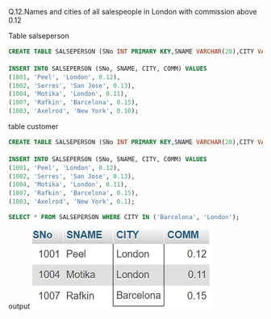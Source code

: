 Q.12.Names and cities of all salespeople in London with commission 
above 0.12 



Table salseperson

```sql
CREATE TABLE SALSEPERSON (SNo INT PRIMARY KEY,SNAME VARCHAR(20),CITY VARCHAR(50),COMM DECIMAL(3,2));

INSERT INTO SALSEPERSON (SNo, SNAME, CITY, COMM) VALUES
(1001, 'Peel', 'London', 0.12),
(1002, 'Serres', 'San Jose', 0.13),
(1004, 'Motika', 'London', 0.11),
(1007, 'Rafkin', 'Barcelona', 0.15),
(1003, 'Axelrod', 'New York', 0.10);

```
table customer

```sql
CREATE TABLE SALSEPERSON (SNo INT PRIMARY KEY,SNAME VARCHAR(20),CITY VARCHAR(50),COMM DECIMAL(3,2));

INSERT INTO SALSEPERSON (SNo, SNAME, CITY, COMM) VALUES
(1001, 'Peel', 'London', 0.12),
(1002, 'Serres', 'San Jose', 0.13),
(1004, 'Motika', 'London', 0.11),
(1007, 'Rafkin', 'Barcelona', 0.15),
(1003, 'Axelrod', 'New York', 0.1);
```

```sql
SELECT * FROM SALSEPERSON WHERE CITY IN ('Barcelona', 'London');
```
output
![](ss\Screenshot_2024-10-06_010445.png)
